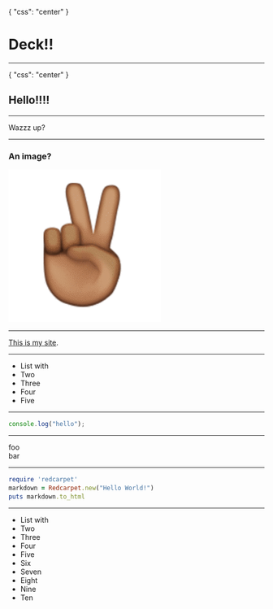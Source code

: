 { "css": "center" }

# Deck!!

---

{ "css": "center" }

## Hello!!!!

---

Wazzz up?

---

### An image?

![peace emoji](img/peace.gif)

---

[This is my site](https://www.brendansudol.com).

---

- List with
- Two
- Three
- Four
- Five

---

```js
console.log("hello");
```

---

<div class='clearfix mxn1'>
  <div class='col col-6 p1'>
    <div class='p1 border'>foo</div>
  </div>
  <div class='col col-6 p1'>
    <div class='p1 border'>bar</div>
  </div>
</div>

---

```ruby
require 'redcarpet'
markdown = Redcarpet.new("Hello World!")
puts markdown.to_html
```

---

- List with
- Two
- Three
- Four
- Five
- Six
- Seven
- Eight
- Nine
- Ten
